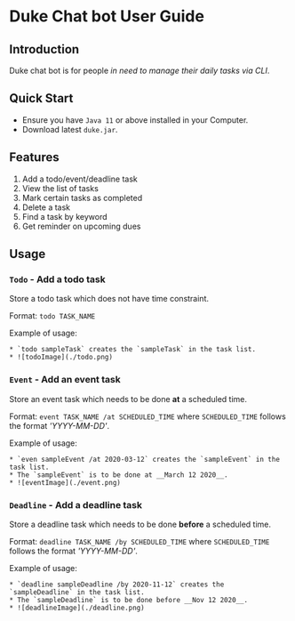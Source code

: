 # Duke Chat bot User Guide

## Introduction

Duke chat bot is for people _in need to manage their daily tasks via CLI_.

## Quick Start

* Ensure you have `Java 11` or above installed in your Computer.
* Download latest `duke.jar`.

## Features

1. Add a todo/event/deadline task
1. View the list of tasks
1. Mark certain tasks as completed
1. Delete a task
1. Find a task by keyword
1. Get reminder on upcoming dues

## Usage

### `Todo` - Add a todo task

Store a todo task which does not have time constraint.

Format: `todo TASK_NAME`

Example of usage: 

    * `todo sampleTask` creates the `sampleTask` in the task list.
    * ![todoImage](./todo.png)

### `Event` - Add an event task

Store an event task which needs to be done __at__ a scheduled time.

Format: `event TASK_NAME /at SCHEDULED_TIME` where `SCHEDULED_TIME` follows the format _'YYYY-MM-DD'_.

Example of usage: 

    * `even sampleEvent /at 2020-03-12` creates the `sampleEvent` in the task list.
    * The `sampleEvent` is to be done at __March 12 2020__.
    * ![eventImage](./event.png)

### `Deadline` - Add a deadline task

Store a deadline task which needs to be done __before__ a scheduled time.

Format: `deadline TASK_NAME /by SCHEDULED_TIME` where `SCHEDULED_TIME` follows the format _'YYYY-MM-DD'_.

Example of usage: 

    * `deadline sampleDeadline /by 2020-11-12` creates the `sampleDeadline` in the task list.
    * The `sampleDeadline` is to be done before __Nov 12 2020__.
    * ![deadlineImage](./deadline.png)